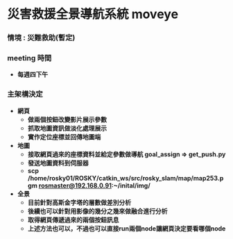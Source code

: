 # 災害救援全景導航系統 moveye

### 情境 : 災難救助(暫定)

### meeting 時間
* **每週四下午**
  
### 主架構決定
* **網頁**
  * **做兩個按鈕改變影片展示參數**
  * **抓取地圖資訊做淡化處理展示**
  * **實作定位座標並回傳地圖端**
* **地圖**
  * **接取網頁過來的座標資料並給定參數做導航 goal_assign => get_push.py**
  * **發送地圖資料到伺服器**
  * **scp /home/rosky01/ROSKY/catkin_ws/src/rosky_slam/map/map253.pgm  rosmaster@192.168.0.91:~/inital/img/**
* **全景**
  * **目前針對高斯金字塔的層數做差別分析**   
  * **後續也可以針對用影像的幾分之幾來做融合進行分析**
  * **取得網頁傳遞過來的兩個按鈕訊息**
  * **上述方法也可以，不過也可以直接run兩個node讓網頁決定要看哪個node**

